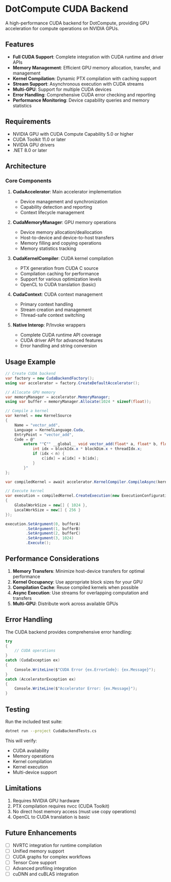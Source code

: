 # DotCompute CUDA Backend

A high-performance CUDA backend for DotCompute, providing GPU acceleration for compute operations on NVIDIA GPUs.

## Features

- **Full CUDA Support**: Complete integration with CUDA runtime and driver APIs
- **Memory Management**: Efficient GPU memory allocation, transfer, and management
- **Kernel Compilation**: Dynamic PTX compilation with caching support
- **Stream Support**: Asynchronous execution with CUDA streams
- **Multi-GPU**: Support for multiple CUDA devices
- **Error Handling**: Comprehensive CUDA error checking and reporting
- **Performance Monitoring**: Device capability queries and memory statistics

## Requirements

- NVIDIA GPU with CUDA Compute Capability 5.0 or higher
- CUDA Toolkit 11.0 or later
- NVIDIA GPU drivers
- .NET 8.0 or later

## Architecture

### Core Components

1. **CudaAccelerator**: Main accelerator implementation
   - Device management and synchronization
   - Capability detection and reporting
   - Context lifecycle management

2. **CudaMemoryManager**: GPU memory operations
   - Device memory allocation/deallocation
   - Host-to-device and device-to-host transfers
   - Memory filling and copying operations
   - Memory statistics tracking

3. **CudaKernelCompiler**: CUDA kernel compilation
   - PTX generation from CUDA C source
   - Compilation caching for performance
   - Support for various optimization levels
   - OpenCL to CUDA translation (basic)

4. **CudaContext**: CUDA context management
   - Primary context handling
   - Stream creation and management
   - Thread-safe context switching

5. **Native Interop**: P/Invoke wrappers
   - Complete CUDA runtime API coverage
   - CUDA driver API for advanced features
   - Error handling and string conversion

## Usage Example

```csharp
// Create CUDA backend
var factory = new CudaBackendFactory();
using var accelerator = factory.CreateDefaultAccelerator();

// Allocate GPU memory
var memoryManager = accelerator.MemoryManager;
using var buffer = memoryManager.Allocate(1024 * sizeof(float));

// Compile a kernel
var kernel = new KernelSource
{
    Name = "vector_add",
    Language = KernelLanguage.Cuda,
    EntryPoint = "vector_add",
    Code = @"
        extern ""C"" __global__ void vector_add(float* a, float* b, float* c, int n) {
            int idx = blockIdx.x * blockDim.x + threadIdx.x;
            if (idx < n) {
                c[idx] = a[idx] + b[idx];
            }
        }"
};

var compiledKernel = await accelerator.KernelCompiler.CompileAsync(kernel);

// Execute kernel
var execution = compiledKernel.CreateExecution(new ExecutionConfiguration
{
    GlobalWorkSize = new[] { 1024 },
    LocalWorkSize = new[] { 256 }
});

execution.SetArgument(0, bufferA)
         .SetArgument(1, bufferB)
         .SetArgument(2, bufferC)
         .SetArgument(3, 1024)
         .Execute();
```

## Performance Considerations

1. **Memory Transfers**: Minimize host-device transfers for optimal performance
2. **Kernel Occupancy**: Use appropriate block sizes for your GPU
3. **Compilation Cache**: Reuse compiled kernels when possible
4. **Async Execution**: Use streams for overlapping computation and transfers
5. **Multi-GPU**: Distribute work across available GPUs

## Error Handling

The CUDA backend provides comprehensive error handling:

```csharp
try 
{
    // CUDA operations
}
catch (CudaException ex)
{
    Console.WriteLine($"CUDA Error {ex.ErrorCode}: {ex.Message}");
}
catch (AcceleratorException ex)
{
    Console.WriteLine($"Accelerator Error: {ex.Message}");
}
```

## Testing

Run the included test suite:

```bash
dotnet run --project CudaBackendTests.cs
```

This will verify:
- CUDA availability
- Memory operations
- Kernel compilation
- Kernel execution
- Multi-device support

## Limitations

1. Requires NVIDIA GPU hardware
2. PTX compilation requires nvcc (CUDA Toolkit)
3. No direct host memory access (must use copy operations)
4. OpenCL to CUDA translation is basic

## Future Enhancements

- [ ] NVRTC integration for runtime compilation
- [ ] Unified memory support
- [ ] CUDA graphs for complex workflows
- [ ] Tensor Core support
- [ ] Advanced profiling integration
- [ ] cuDNN and cuBLAS integration
